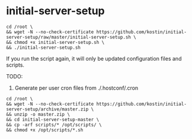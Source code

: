 # initial-server-setup
```
cd /root \
&& wget -N --no-check-certificate https://github.com/kostin/initial-server-setup/raw/master/initial-server-setup.sh \
&& chmod +x initial-server-setup.sh \
&& ./initial-server-setup.sh
```

If you run the script again, it will only be updated configuration files and scripts.

TODO:
1. Generate per user cron files from ./.hostconf/.cron

```
cd /root \
&& wget -N --no-check-certificate https://github.com/kostin/initial-server-setup/archive/master.zip \
&& unzip -o master.zip \
&& cd initial-server-setup-master \
&& cp -arf scripts/* /opt/scripts/ \
&& chmod +x /opt/scripts/*.sh
```
